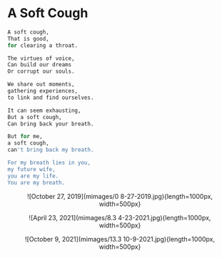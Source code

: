 # A Soft Cough 


```r
A soft cough,
That is good,
for clearing a throat.

The virtues of voice,
Can build our dreams
Or corrupt our souls.  

We share out moments,
gathering experiences,
to link and find ourselves. 

It can seem exhausting,
But a soft cough,
Can bring back your breath.

But for me,
a soft cough,
can't bring back my breath.

For my breath lies in you,
my future wife, 
you are my life.
You are my breath.

```




<center>


![October 27, 2019](mimages/0 8-27-2019.jpg){length=1000px, width=500px}


![April 23, 2021](mimages/8.3 4-23-2021.jpg){length=1000px, width=500px}

![October 9, 2021](mimages/13.3 10-9-2021.jpg){length=1000px, width=500px}

</center>


